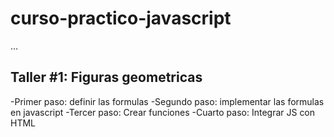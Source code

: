 # curso-practico-javascript

...

## Taller #1: Figuras geometricas
-Primer paso: definir las formulas
-Segundo paso: implementar las formulas en javascript
-Tercer paso: Crear funciones
-Cuarto paso: Integrar JS con HTML